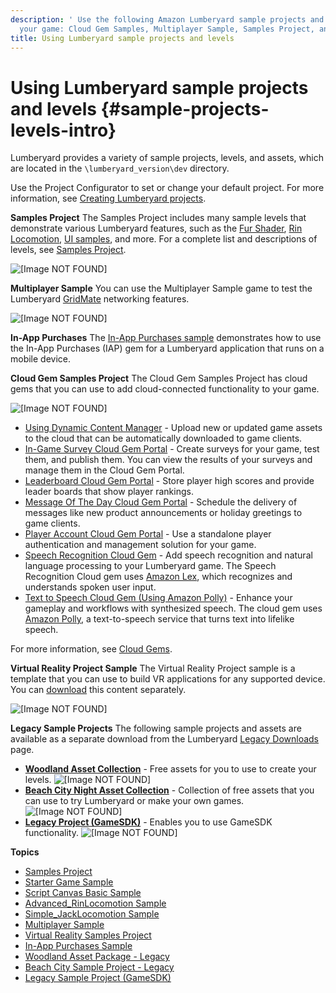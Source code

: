 ```yaml
---
description: ' Use the following Amazon Lumberyard sample projects and levels to start building
  your game: Cloud Gem Samples, Multiplayer Sample, Samples Project, and Starter Game. '
title: Using Lumberyard sample projects and levels
---
```

# Using Lumberyard sample projects and levels {#sample-projects-levels-intro}

Lumberyard provides a variety of sample projects, levels, and assets, which are located in the `\lumberyard_version\dev` directory\.

Use the Project Configurator to set or change your default project\. For more information, see [Creating Lumberyard projects](/docs/userguide/configurator/intro.md)\.

**Samples Project**
The Samples Project includes many sample levels that demonstrate various Lumberyard features, such as the [Fur Shader](/docs/userguide/shaders/fur.md), [Rin Locomotion](/docs/userguide/animation/editor/rin-locomotion-sample.md), [UI samples](/docs/userguide/ui/editor/components.md), and more\. For a complete list and descriptions of levels, see [Samples Project](/docs/userguide/samples/projects/samples.md)\.

![\[Image NOT FOUND\]](/images/userguide/samples-sample-project-1.png)

**Multiplayer Sample**
You can use the Multiplayer Sample game to test the Lumberyard [GridMate](/docs/userguide/networking/interest-manager-large-scale-worlds.md) networking features\.

![\[Image NOT FOUND\]](/images/userguide/samples-multiplayer-sample-1.png)

**In\-App Purchases**
The [In\-App Purchases sample](/docs/userguide/samples/projects/inapp-purchases.md) demonstrates how to use the In\-App Purchases \(IAP\) gem for a Lumberyard application that runs on a mobile device\.

**Cloud Gem Samples Project**
The Cloud Gem Samples Project has cloud gems that you can use to add cloud\-connected functionality to your game\.

![\[Image NOT FOUND\]](/images/userguide/sample-project-cloudgems.png)
+ [Using Dynamic Content Manager](/docs/userguide/gems/cloud-canvas/dc-manager.md) - Upload new or updated game assets to the cloud that can be automatically downloaded to game clients\.
+  [In\-Game Survey Cloud Gem Portal](/docs/userguide/gems/cloud-canvas/in-game-survey.md) - Create surveys for your game, test them, and publish them\. You can view the results of your surveys and manage them in the Cloud Gem Portal\.
+ [Leaderboard Cloud Gem Portal](/docs/userguide/gems/cloud-canvas/leaderboard.md) - Store player high scores and provide leader boards that show player rankings\.
+ [Message Of The Day Cloud Gem Portal](/docs/userguide/gems/cloud-canvas/message-of-the-day.md) - Schedule the delivery of messages like new product announcements or holiday greetings to game clients\.
+ [Player Account Cloud Gem Portal](/docs/userguide/gems/cloud-canvas/player-account.md) - Use a standalone player authentication and management solution for your game\.
+  [Speech Recognition Cloud Gem](/docs/userguide/gems/cloud-canvas/speech-recognition-intro.md) - Add speech recognition and natural language processing to your Lumberyard game\. The Speech Recognition Cloud gem uses [Amazon Lex](https://aws.amazon.com/lex/), which recognizes and understands spoken user input\.
+ [Text to Speech Cloud Gem \(Using Amazon Polly\)](/docs/userguide/gems/cloud-canvas/text-to-speech-intro.md) - Enhance your gameplay and workflows with synthesized speech\. The cloud gem uses [Amazon Polly](https://aws.amazon.com/polly/), a text\-to\-speech service that turns text into lifelike speech\.

For more information, see [Cloud Gems](/docs/userguide/gems/cloud-canvas/s-intro.md)\.

**Virtual Reality Project Sample**
The Virtual Reality Project sample is a template that you can use to build VR applications for any supported device\. You can [download](https://aws.amazon.com/lumberyard/downloads/) this content separately\.

![\[Image NOT FOUND\]](/images/userguide/virtual_reality_project_sample.jpg)

**Legacy Sample Projects**
The following sample projects and assets are available as a separate download from the Lumberyard [Legacy Downloads](https://aws.amazon.com/lumberyard/downloads/previous-versions/) page\.
+ [**Woodland Asset Collection**](/docs/userguide/samples/levels/woodland-assets.md) - Free assets for you to use to create your levels\.
![\[Image NOT FOUND\]](/images/userguide/samples-woodland-assets.png)
+ [**Beach City Night Asset Collection**](/docs/userguide/samples/levels/beach-city-night-assets.md) - Collection of free assets that you can use to try Lumberyard or make your own games\.
![\[Image NOT FOUND\]](/images/userguide/samples-beachcity-assets.png)
+ [**Legacy Project \(GameSDK\)**](/docs/userguide/samples/projects/legacy.md) - Enables you to use GameSDK functionality\.
![\[Image NOT FOUND\]](/images/userguide/samples-legacy-sample.png)

**Topics**
+ [Samples Project](/docs/userguide/samples/projects/samples.md)
+ [Starter Game Sample](/docs/userguide/samples/levels/starter-game.md)
+ [Script Canvas Basic Sample](/docs/userguide/scripting/scriptcanvas/basic-sample.md)
+ [Advanced\_RinLocomotion Sample](/docs/userguide/animation/editor/rin-locomotion-sample.md)
+ [Simple\_JackLocomotion Sample](/docs/userguide/animation/editor/jack-locomotion-sample.md)
+ [Multiplayer Sample](/docs/userguide/samples/projects/multiplayer-enhanced.md)
+ [Virtual Reality Samples Project](/docs/userguide/samples/projects/virtual-reality.md)
+ [In\-App Purchases Sample](/docs/userguide/samples/projects/inapp-purchases.md)
+ [Woodland Asset Package - Legacy](/docs/userguide/samples/levels/woodland-assets.md)
+ [Beach City Sample Project - Legacy](/docs/userguide/samples/levels/beach-city-night-assets.md)
+ [Legacy Sample Project \(GameSDK\)](/docs/userguide/samples/projects/legacy.md)

